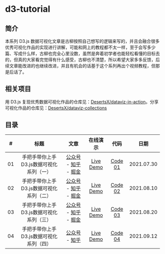# d3-tutorial
## 简介
本系列 D3.js 数据可视化文章是古柳按照自己想写的逻辑来写的，并且会融合很多优秀可视化作品的实现进行讲解，可能和网上的教程都不太一样，至于会写多少篇、写成什么样，古柳也完全心里没数，虽然是奔着初学者也能轻松看懂的目标去的，但真的大家看完觉得有什么感受，古柳也不清楚，所以希望大家多多反馈，后续文章能改进的也继续改进，并且有机会的话基于这个系列再出个视频教程，但那是后话了。

## 相关项目
用 D3.js 复现优秀数据可视化作品的仓库见：[DesertsX/dataviz-in-action](https://github.com/DesertsX/dataviz-in-action)。分享可视化作品的仓库见：[DesertsX/dataviz-collections](https://github.com/DesertsX/dataviz-collections)

## 目录
|  #  | 标题 | 文章 | 在线演示 | 代码 | 日期 |
| :-: |:----:|:----:|:-------:|:----:|:----:|
| 01  | 手把手带你上手D3.js数据可视化系列（一） | [公众号](https://mp.weixin.qq.com/s/JQKHkyKajBkv8iHv2WaIaA) - [知乎](https://zhuanlan.zhihu.com/p/394846166) - [掘金](https://juejin.cn/post/6990890850700148766) | [Live Demo](https://desertsx.github.io/d3-tutorial/01/01-index.html) | [Code 01](https://github.com/DesertsX/d3-tutorial/tree/main/01) | 2021.07.30 |
| 02  | 手把手带你上手D3.js数据可视化系列（二） | [公众号](https://mp.weixin.qq.com/s/dmomTpcSoQVoeh63n34cng) - [知乎](https://zhuanlan.zhihu.com/p/398513750) - [掘金](https://juejin.cn/post/6994970440573648910) | [Live Demo](https://desertsx.github.io/d3-tutorial/02/02-index.html) | [Code 02](https://github.com/DesertsX/d3-tutorial/tree/main/02) | 2021.08.10|
| 03  | 手把手带你上手D3.js数据可视化系列（三） | [公众号](https://mp.weixin.qq.com/s/yvGa7HDvsvgcU-rtfk2Ifg) - [知乎](https://zhuanlan.zhihu.com/p/401954017) - [掘金](https://juejin.cn/post/6998678564539203621) | [Live Demo](https://desertsx.github.io/d3-tutorial/03/03-index.html) | [Code 03](https://github.com/DesertsX/d3-tutorial/tree/main/03) | 2021.08.20|
| 04  | 手把手带你上手D3.js数据可视化系列（四） | [公众号](https://mp.weixin.qq.com/s/aTGvYPS-KmN3o7nyM8ZNiQ) - [知乎](https://zhuanlan.zhihu.com/p/409490486) | [Live Demo](https://desertsx.github.io/d3-tutorial/04/04-index.html) | [Code 04](https://github.com/DesertsX/d3-tutorial/tree/main/04) | 2021.09.12|
